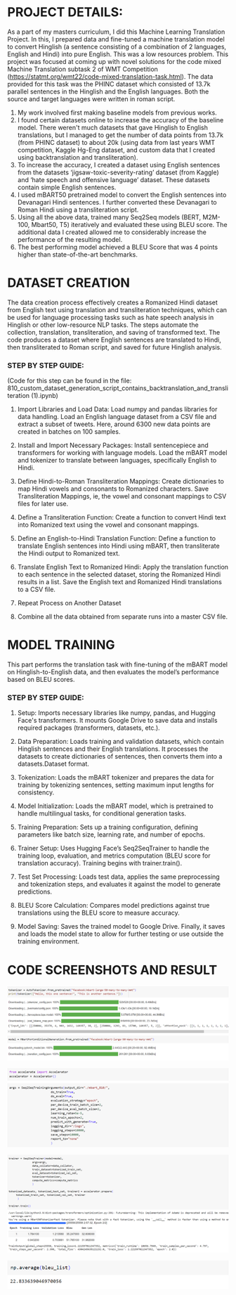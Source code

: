 # PROJECT DETAILS:

As a part of my masters curriculum, I did this Machine Learning Translation Project. 
In this, I prepared data and fine-tuned a machine translation model to convert Hinglish (a sentence consisting of a combination of 2 languages, English and Hindi) into pure English. This was a low resources problem.
This project was focused at coming up with novel solutions for the code mixed Machine Translation subtask 2 of WMT Competition (https://statmt.org/wmt22/code-mixed-translation-task.html). 
The data provided for this task was the PHINC dataset which consisted of 13.7k parallel sentences in the Hinglish and the English languages. Both the source and target languages were written in roman script.
1. My work involved first making baseline models from previous works. 
2. I found certain datasets online to increase the accuracy of the baseline model. There weren't much datasets that gave Hinglish to English translations, but I managed to get the number of data points from 13.7k (from PHINC dataset) to about 20k (using data from last years WMT competition, Kaggle Hg-Eng dataset, and custom data that I created using backtranslation and transliteration).
3. To increase the accuracy, I created a dataset using English sentences from the datasets ‘jigsaw-toxic-severity-rating’ dataset (from Kaggle) and ‘hate speech and offensive language’ dataset. These datasets contain simple English sentences.
4. I used mBART50 pretrained model to convert the English sentences into Devanagari Hindi sentences. I further converted these Devanagari to Roman Hindi using a transliteration script.
5. Using all the above data, trained many Seq2Seq models (BERT, M2M-100, Mbart50, T5) iteratively and evaluated these using BLEU score. The additional data I created allowed me to considerably increase the performance of the resulting model.
6. The best performing model achieved a BLEU Score that was 4 points higher than state-of-the-art benchmarks.

# DATASET CREATION 

The data creation process effectively creates a Romanized Hindi dataset from English text using translation and transliteration techniques, which can be used for language processing tasks such as hate speech analysis in Hinglish or other low-resource NLP tasks. The steps automate the collection, translation, transliteration, and saving of transformed text. The code produces a dataset where English sentences are translated to Hindi, then transliterated to Roman script, and saved for future Hinglish analysis.

### STEP BY STEP GUIDE:
(Code for this step can be found in the file: 810_custom_dataset_generation_script_contains_backtranslation_and_transliteration (1).ipynb)

1. Import Libraries and Load Data: Load numpy and pandas libraries for data handling. Load an English language dataset from a CSV file and extract a subset of tweets. Here, around 6300 new data points are created in batches on 100 samples.

2. Install and Import Necessary Packages: Install sentencepiece and transformers for working with language models. Load the mBART model and tokenizer to translate between languages, specifically English to Hindi.

3. Define Hindi-to-Roman Transliteration Mappings: Create dictionaries to map Hindi vowels and consonants to Romanized characters. Save Transliteration Mappings, ie, the vowel and consonant mappings to CSV files for later use.

4. Define a Transliteration Function: Create a function to convert Hindi text into Romanized text using the vowel and consonant mappings.

6. Define an English-to-Hindi Translation Function: Define a function to translate English sentences into Hindi using mBART, then transliterate the Hindi output to Romanized text.

7. Translate English Text to Romanized Hindi: Apply the translation function to each sentence in the selected dataset, storing the Romanized Hindi results in a list.
Save the English text and Romanized Hindi translations to a CSV file.

8. Repeat Process on Another Dataset

9. Combine all the data obtained from separate runs into a master CSV file.

# MODEL TRAINING

This part performs the translation task with fine-tuning of the mBART model on Hinglish-to-English data, and then evaluates the model’s performance based on BLEU scores.

### STEP BY STEP GUIDE:

1. Setup: Imports necessary libraries like numpy, pandas, and Hugging Face's transformers. It mounts Google Drive to save data and installs required packages (transformers, datasets, etc.).

2. Data Preparation: Loads training and validation datasets, which contain Hinglish sentences and their English translations. It processes the datasets to create dictionaries of sentences, then converts them into a datasets.Dataset format.

3. Tokenization: Loads the mBART tokenizer and prepares the data for training by tokenizing sentences, setting maximum input lengths for consistency.

4. Model Initialization: Loads the mBART model, which is pretrained to handle multilingual tasks, for conditional generation tasks.

5. Training Preparation: Sets up a training configuration, defining parameters like batch size, learning rate, and number of epochs.

6. Trainer Setup: Uses Hugging Face’s Seq2SeqTrainer to handle the training loop, evaluation, and metrics computation (BLEU score for translation accuracy). Training begins with trainer.train().

7. Test Set Processing: Loads test data, applies the same preprocessing and tokenization steps, and evaluates it against the model to generate predictions.

8. BLEU Score Calculation: Compares model predictions against true translations using the BLEU score to measure accuracy.

9. Model Saving: Saves the trained model to Google Drive. Finally, it saves and loads the model state to allow for further testing or use outside the training environment.

# CODE SCREENSHOTS AND RESULT


![Image1](810%20screenshots%20of%20code%20and%20results/pic1.png)

![Image2](810%20screenshots%20of%20code%20and%20results/pic2.png)

![Image3](810%20screenshots%20of%20code%20and%20results/pic3.png)

![Image4](810%20screenshots%20of%20code%20and%20results/pic4.png)




